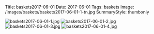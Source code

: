 Title: baskets2017-06-01
Date: 2017-06-01
Tags: baskets
Image: /images/baskets/baskets2017-06-01-1-tn.jpg
SummaryStyle: thumbonly

![baskets2017-06-01-1.jpg]({filename}/images/baskets/baskets2017-06-01-1.jpg)
![baskets2017-06-01-2.jpg]({filename}/images/baskets/baskets2017-06-01-2.jpg)
![baskets2017-06-01-3.jpg]({filename}/images/baskets/baskets2017-06-01-3.jpg)
![baskets2017-06-01-4.jpg]({filename}/images/baskets/baskets2017-06-01-4.jpg)
